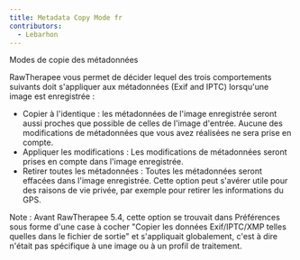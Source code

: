 ```yaml
---
title: Metadata Copy Mode fr
contributors:
  - Lebarhon
---
```


<div class="pagetitle">

Modes de copie des métadonnées

</div>

RawTherapee vous permet de décider lequel des trois comportements
suivants doit s'appliquer aux métadonnées (Exif and IPTC) lorsqu'une
image est enregistrée :

- Copier à l'identique : les métadonnées de l'image enregistrée seront
  aussi proches que possible de celles de l'image d'entrée. Aucune des
  modifications de métadonnées que vous avez réalisées ne sera prise en
  compte.
- Appliquer les modifications : Les modifications de métadonnées seront
  prises en compte dans l'image enregistrée.
- Retirer toutes les métadonnées : Toutes les métadonnées seront
  effacées dans l'image enregistrée. Cette option peut s'avérer utile
  pour des raisons de vie privée, par exemple pour retirer les
  informations du GPS.

Note : Avant RawTherapee 5.4, cette option se trouvait dans Préférences
sous forme d'une case à cocher "Copier les données Exif/IPTC/XMP telles
quelles dans le fichier de sortie" et s'appliquait globalement, c'est à
dire n'était pas spécifique à une image ou à un profil de traitement.
